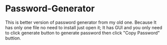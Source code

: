 # Password-Generator
This is better version of password generator from my old one. 
Because It has only one file no need to install just open it;
It has GUI and you only need to click generate button to generate password then click "Copy Password" buttion.
